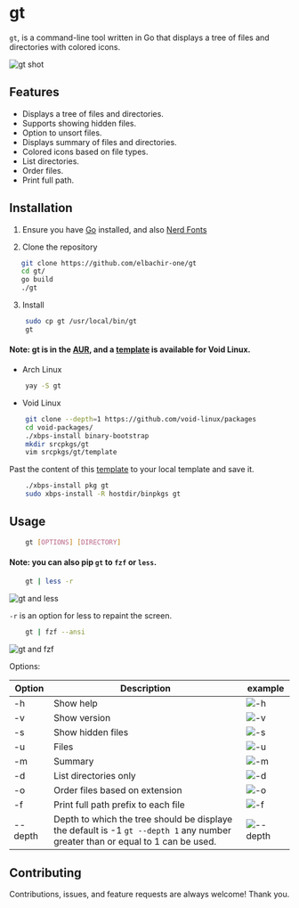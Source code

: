 # gt

`gt`, is a command-line tool written in Go that displays a tree of files
and directories with colored icons.

![gt shot](https://i.postimg.cc/7ZWY5KDJ/gt.png)

## Features

- Displays a tree of files and directories.
- Supports showing hidden files.
- Option to unsort files.
- Displays summary of files and directories.
- Colored icons based on file types.
- List directories.
- Order files.
- Print full path.

## Installation

1. Ensure you have [Go](https://go.dev/dl/) installed, and also [Nerd Fonts](https://www.nerdfonts.com)

2. Clone the repository

```bash
   git clone https://github.com/elbachir-one/gt
   cd gt/
   go build
   ./gt
```

3. Install

```bash
    sudo cp gt /usr/local/bin/gt
    gt
```


#### Note: gt is in the [AUR](https://aur.archlinux.org/packages/gt), and a [template](https://github.com/elbachir-one/void-templates) is available for Void Linux.

- Arch Linux
```bash
    yay -S gt
```

- Void Linux

```bash
    git clone --depth=1 https://github.com/void-linux/packages
    cd void-packages/
    ./xbps-install binary-bootstrap
    mkdir srcpkgs/gt
    vim srcpkgs/gt/template
```
Past the content of this
[template](https://github.com/elbachir-one/void-templates) to your local
template and save it.

```bash
    ./xbps-install pkg gt
    sudo xbps-install -R hostdir/binpkgs gt
```

## Usage

```bash
    gt [OPTIONS] [DIRECTORY]
```

#### Note: you can also pip `gt` to `fzf` or `less`.

```bash
    gt | less -r
```
![gt and less](https://i.postimg.cc/d3tzmKjs/2024-07-21-18-05.png)

`-r` is an option for less to repaint the screen.

```bash
    gt | fzf --ansi
```
![gt and fzf](https://i.postimg.cc/C5P9c6cj/2024-07-21-18-06.png)

Options:

| Option  | Description                                                                                                                    | example                                          |
|---------|--------------------------------------------------------------------------------------------------------------------------------|--------------------------------------------------|
| -h      | Show help                                                                                                                      | ![-h](https://i.postimg.cc/647QG2YT/h.png)       |
| -v      | Show version                                                                                                                   | ![-v](https://i.postimg.cc/xk0T3Ftw/v.png)       |
| -s      | Show hidden files                                                                                                              | ![-s](https://i.postimg.cc/4YR3m3tN/s.png)       |
| -u      | Files                                                                                                                          | ![-u](https://i.postimg.cc/Bj5nDGc5/u.png)       |
| -m      | Summary                                                                                                                        | ![-m](https://i.postimg.cc/PNcJny5D/m.png)       |
| -d      | List directories only                                                                                                          | ![-d](https://i.postimg.cc/YGD99fNJ/d.png)       |
| -o      | Order files based on extension                                                                                                 | ![-o](https://i.postimg.cc/VdC6ftJV/o.png)       |
| -f      | Print full path prefix to each file                                                                                            | ![-f](https://i.postimg.cc/mhhknJBR/f.png)       |
| --depth | Depth to which the tree should be displaye the default is -1 `gt --depth 1` any number greater than or equal to 1 can be used. | ![--depth](https://i.postimg.cc/yg8xsrRm/dd.png) |

## Contributing

Contributions, issues, and feature requests are always welcome! Thank you.

